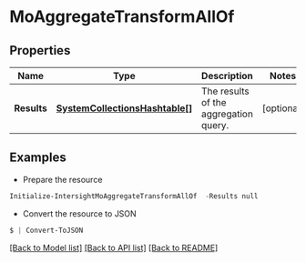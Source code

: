 # MoAggregateTransformAllOf
## Properties

Name | Type | Description | Notes
------------ | ------------- | ------------- | -------------
**Results** | [**SystemCollectionsHashtable[]**](SystemCollectionsHashtable.md) | The results of the aggregation query. | [optional] 

## Examples

- Prepare the resource
```powershell
Initialize-IntersightMoAggregateTransformAllOf  -Results null
```

- Convert the resource to JSON
```powershell
$ | Convert-ToJSON
```

[[Back to Model list]](../README.md#documentation-for-models) [[Back to API list]](../README.md#documentation-for-api-endpoints) [[Back to README]](../README.md)

